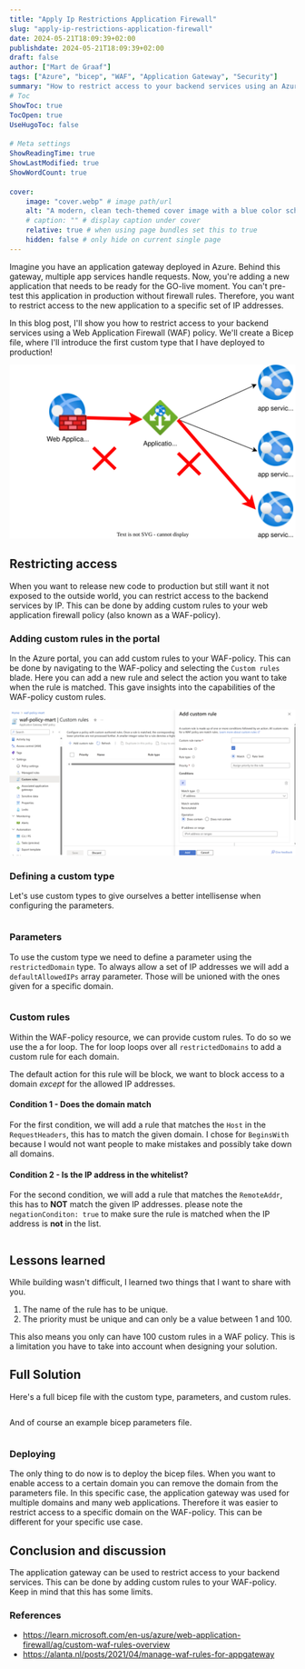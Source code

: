 ```yaml
---
title: "Apply Ip Restrictions Application Firewall"
slug: "apply-ip-restrictions-application-firewall"
date: 2024-05-21T18:09:39+02:00
publishdate: 2024-05-21T18:09:39+02:00
draft: false
author: ["Mart de Graaf"]
tags: ["Azure", "bicep", "WAF", "Application Gateway", "Security"]
summary: "How to restrict access to your backend services using an Azure Application Gateway and a Web Application Firewall policy. This post will show you how to add custom rules to your WAF-policy to restrict access to your backend services by IP address"
# Toc
ShowToc: true
TocOpen: true
UseHugoToc: false

# Meta settings
ShowReadingTime: true
ShowLastModified: true
ShowWordCount: true

cover:
    image: "cover.webp" # image path/url
    alt: "A modern, clean tech-themed cover image with a blue color scheme. The image features a digital wall composed of glowing blue circuitry patterns, symbolizing protection. Behind this digital wall, there is a crown, glowing with a soft blue light, representing an application firewall." # alt text
    # caption: "" # display caption under cover
    relative: true # when using page bundles set this to true
    hidden: false # only hide on current single page
---
```


Imagine you have an application gateway deployed in Azure. Behind this gateway, multiple app services handle requests. Now, you're adding a new application that needs to be ready for the GO-live moment. You can't pre-test this application in production without firewall rules. Therefore, you want to restrict access to the new application to a specific set of IP addresses.

In this blog post, I'll show you how to restrict access to your backend services using a Web Application Firewall (WAF) policy. We'll create a Bicep file, where I'll introduce the first custom type that I have deployed to production!

![Architecture of an application gateway in front of multiple app services](appgateway.drawio.svg#center "Example Azure infrastructure")

## Restricting access

When you want to release new code to production but still want it not exposed to the outside world, you can restrict access to the backend services by IP. This can be done by adding custom rules to your web application firewall policy (also known as a WAF-policy).

### Adding custom rules in the portal

In the Azure portal, you can add custom rules to your WAF-policy. This can be done by navigating to the WAF-policy and selecting the `Custom rules` blade. Here you can add a new rule and select the action you want to take when the rule is matched. This gave insights into the capabilities of the WAF-policy custom rules.

![Showing custom policies of a WAF policy in the Azure Portal](application-gateway-portal.png#center "Custom policies of a WAF policy in the Azure Portal")

### Defining a custom type

Let's use custom types to give ourselves a better intellisense when configuring the parameters.

```bicep {linenos=table,file="WAFPolicyExclusions.bicep",fileLines="1-6"}
```

### Parameters

To use the custom type we need to define a parameter using the `restrictedDomain` type. To always allow a set of IP addresses we will add a `defaultAllowedIPs` array parameter. Those will be unioned with the ones given for a specific domain.

```bicep {linenos=table,file="WAFPolicyExclusions.bicep",fileLines="11-14"}
```

### Custom rules

Within the WAF-policy resource, we can provide custom rules. To do so we use the a for loop. The for loop loops over all `restrictedDomains` to add a custom rule for each domain.

The default action for this rule will be block, we want to block access to a domain _except_ for the allowed IP addresses.

#### Condition 1 - Does the domain match

For the first condition, we will add a rule that matches the `Host` in the `RequestHeaders`, this has to match the given domain. I chose for `BeginsWith` because I would not want people to make mistakes and possibly take down all domains.

#### Condition 2 - Is the IP address in the whitelist?

For the second condition, we will add a rule that matches the `RemoteAddr`, this has to **NOT** match the given IP addresses.
please note the `negationConditon: true` to make sure the rule is matched when the IP address is **not** in the list.

```bicep {linenos=table,file="WAFPolicyExclusions.bicep",fileLines="21-55"}
```

## Lessons learned

While building wasn't difficult, I learned two things that I want to share with you.

1. The name of the rule has to be unique.
1. The priority must be unique and can only be a value between 1 and 100.

This also means you only can have 100 custom rules in a WAF policy. This is a limitation you have to take into account when designing your solution.

## Full Solution

Here's a full bicep file with the custom type, parameters, and custom rules.

```bicep {linenos=table,file="WAFPolicyExclusions.bicep"}
```

And of course an example bicep parameters file.

```bicep {linenos=table,file="WAFPolicyExclusions.bicepparam"}
```

### Deploying

The only thing to do now is to deploy the bicep files. When you want to enable access to a certain domain you can remove the domain from the parameters file. In this specific case, the application gateway was used for multiple domains and many web applications. Therefore it was easier to restrict access to a specific domain on the WAF-policy. This can be different for your specific use case.

## Conclusion and discussion

The application gateway can be used to restrict access to your backend services. This can be done by adding custom rules to your WAF-policy. Keep in mind that this has some limits.


### References

- https://learn.microsoft.com/en-us/azure/web-application-firewall/ag/custom-waf-rules-overview
- https://alanta.nl/posts/2021/04/manage-waf-rules-for-appgateway
